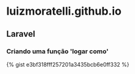 # luizmoratelli.github.io

## Laravel

### Criando uma função 'logar como'
{% gist e3bf318fff257201a3435bcb6e0ff332 %}
